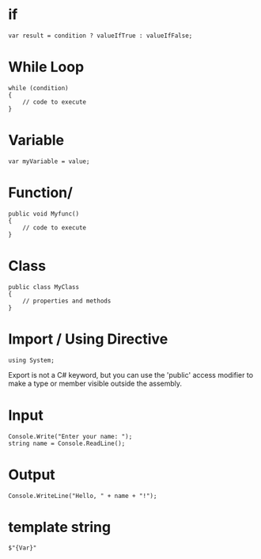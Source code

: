 <link rel="stylesheet" href="https://cdn.jsdelivr.net/gh/hyrious/github-markdown-css@main/dist/light-dark.css"/>

# if
```
var result = condition ? valueIfTrue : valueIfFalse;
```


# While Loop
```
while (condition) 
{
    // code to execute
}
```

# Variable 
```
var myVariable = value;
```

# Function/
```
public void Myfunc() 
{
    // code to execute
}
```

# Class
```
public class MyClass 
{
    // properties and methods
}
```

# Import / Using Directive
```
using System;
```

Export is not a C# keyword, but you can use the 'public' access modifier to make a type or member visible outside the assembly.


# Input
```
Console.Write("Enter your name: ");
string name = Console.ReadLine();
```

# Output
```
Console.WriteLine("Hello, " + name + "!");
```

# template string 

```
$"{Var}"
```
